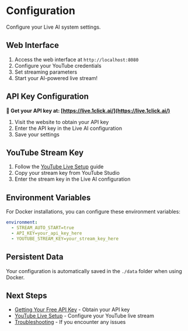 # Configuration

Configure your Live AI system settings.

## Web Interface

1. Access the web interface at `http://localhost:8080`
2. Configure your YouTube credentials
3. Set streaming parameters
4. Start your AI-powered live stream!

## API Key Configuration

**🔑 Get your API key at: [https://live.1click.ai/](https://live.1click.ai/)**

1. Visit the website to obtain your API key
2. Enter the API key in the Live AI configuration
3. Save your settings

## YouTube Stream Key

1. Follow the [YouTube Live Setup](YOUTUBE_LIVE.md) guide
2. Copy your stream key from YouTube Studio
3. Enter the stream key in the Live AI configuration

## Environment Variables

For Docker installations, you can configure these environment variables:

```yaml
environment:
  - STREAM_AUTO_START=true
  - API_KEY=your_api_key_here
  - YOUTUBE_STREAM_KEY=your_stream_key_here
```

## Persistent Data

Your configuration is automatically saved in the `./data` folder when using Docker.

## Next Steps

- [Getting Your Free API Key](GETTING_API_KEY.md) - Obtain your API key
- [YouTube Live Setup](YOUTUBE_LIVE.md) - Configure your YouTube live stream
- [Troubleshooting](TROUBLESHOOTING.md) - If you encounter any issues
